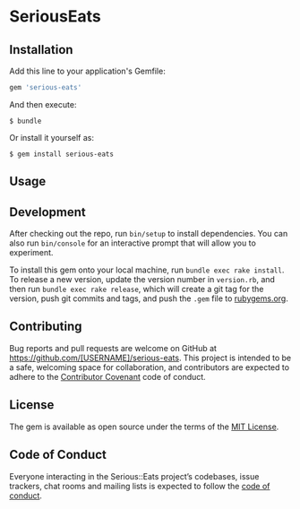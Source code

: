 # SeriousEats



## Installation

Add this line to your application's Gemfile:

```ruby
gem 'serious-eats'
```

And then execute:

    $ bundle

Or install it yourself as:

    $ gem install serious-eats

## Usage



## Development

After checking out the repo, run `bin/setup` to install dependencies. You can also run `bin/console` for an interactive prompt that will allow you to experiment.

To install this gem onto your local machine, run `bundle exec rake install`. To release a new version, update the version number in `version.rb`, and then run `bundle exec rake release`, which will create a git tag for the version, push git commits and tags, and push the `.gem` file to [rubygems.org](https://rubygems.org).

## Contributing

Bug reports and pull requests are welcome on GitHub at https://github.com/[USERNAME]/serious-eats. This project is intended to be a safe, welcoming space for collaboration, and contributors are expected to adhere to the [Contributor Covenant](http://contributor-covenant.org) code of conduct.

## License

The gem is available as open source under the terms of the [MIT License](https://opensource.org/licenses/MIT).

## Code of Conduct

Everyone interacting in the Serious::Eats project’s codebases, issue trackers, chat rooms and mailing lists is expected to follow the [code of conduct](https://github.com/[USERNAME]/serious-eats/blob/master/CODE_OF_CONDUCT.md).
